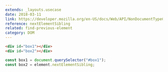 ```yaml
---
extends: _layouts.usecase
date: 2018-03-11
link: https://developer.mozilla.org/en-US/docs/Web/API/NonDocumentTypeChildNode/nextElementSibling
reference: nextElementSibling
related: find-previous-element
category: DOM
---
```


```html
<div id="box1"></div>
<div id="box2"></div>
```

```javascript
const box1 = document.querySelector("#box1");
const box2 = element.nextElementSibling;
```
